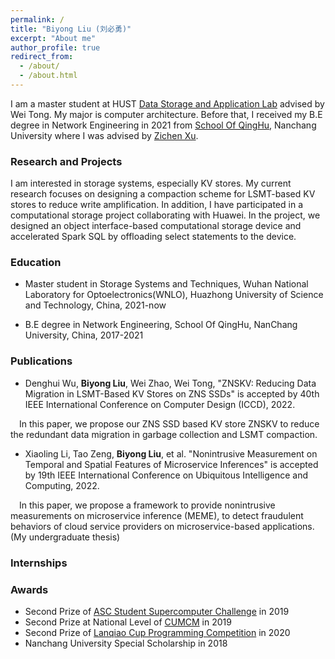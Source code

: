 ```yaml
---
permalink: /
title: "Biyong Liu (刘必勇)"
excerpt: "About me"
author_profile: true
redirect_from: 
  - /about/
  - /about.html
---
```



I am a master student at HUST [Data Storage and Application Lab](http://stlab.wnlo.hust.edu.cn/index.jsp) advised by Wei Tong. My major is computer architecture. Before that, I received my B.E degree in Network Engineering in 2021 from [School Of QingHu](http://qhxy.ncu.edu.cn/xygk/xyjs/index.htm), Nanchang University
where I was advised by [Zichen Xu](https://good.ncu.edu.cn/Pages/Professor.html).


### Research and Projects
I am interested in storage systems, especially KV stores. My current research focuses on designing a compaction scheme for LSMT-based KV stores to reduce write amplification. In addition, I have participated in a computational storage project collaborating with Huawei. In the project, we designed an object interface-based computational storage device and accelerated Spark SQL by offloading select statements to the device.

### Education

- Master student in Storage Systems and Techniques, Wuhan National Laboratory for Optoelectronics(WNLO), Huazhong University of Science and Technology, China, 2021-now

- B.E degree in Network Engineering, School Of QingHu, NanChang University, China, 2017-2021



### Publications

- Denghui Wu, **Biyong Liu**, Wei Zhao, Wei Tong, "ZNSKV: Reducing Data Migration in LSMT-Based KV Stores on ZNS SSDs" is accepted by 40th IEEE International Conference on Computer Design (ICCD), 2022.

&ensp;&ensp;In this paper, we propose our ZNS SSD based KV store ZNSKV to reduce the redundant data migration in garbage collection and LSMT compaction. 

- Xiaoling Li, Tao Zeng, **Biyong Liu**, et al. "Nonintrusive Measurement on Temporal and Spatial Features of Microservice Inferences" is accepted by 19th IEEE International Conference on Ubiquitous Intelligence and Computing, 2022.

&ensp;&ensp;In this paper, we propose a framework to provide nonintrusive measurements on microservice inference (MEME), to detect fraudulent behaviors of cloud service providers on microservice-based applications. (My undergraduate thesis)


  
### Internships

### Awards

- Second Prize of [ASC Student Supercomputer Challenge](http://www.asc-events.org/) in 2019
- Second Prize at National Level of [CUMCM](http://www.mcm.edu.cn/) in 2019
- Second Prize of [Lanqiao Cup Programming Competition](https://dasai.lanqiao.cn/pages/dasai/index.html) in 2020
- Nanchang University Special Scholarship in 2018
